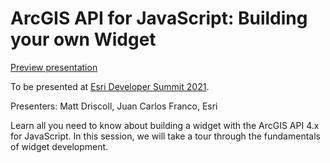 # ArcGIS API for JavaScript: Building your own Widget

[Preview presentation](https://jcfranco.github.io/dev-summit-2021-building-your-own-widget/slides/#/)

To be presented at [Esri Developer Summit 2021](http://www.esri.com/events/devsummit).

Presenters: Matt Driscoll, Juan Carlos Franco, Esri

Learn all you need to know about building a widget with the ArcGIS API 4.x for JavaScript. In this session, we will take a tour through the fundamentals of widget development.
